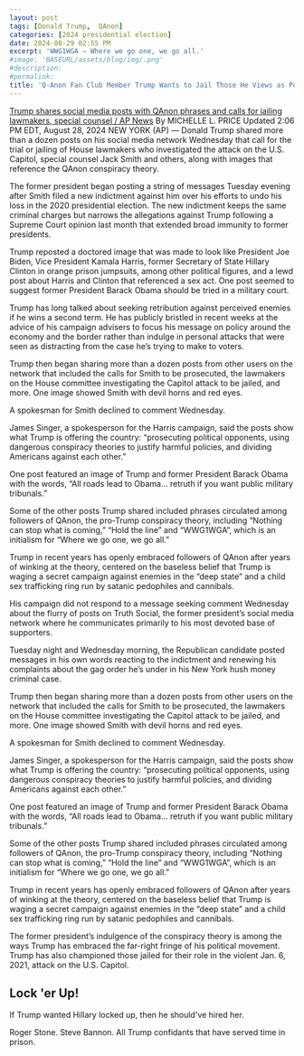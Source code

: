 ```yaml
---
layout: post
tags: [Donald Trump,  QAnon]
categories: [2024 presidential election]
date: 2024-08-29 02:55 PM
excerpt: 'WWG1WGA – Where we go one, we go all.'
#image: 'BASEURL/assets/blog/img/.png'
#description:
#permalink:
title: 'Q-Anon Fan Club Member Trump Wants to Jail Those He Views as PoliticalEnemies'
---
```

[Trump shares social media posts with QAnon phrases and calls for jailing lawmakers, special counsel / AP News](https://apnews.com/article/trump-social-media-conspiracy-e3bbd855a2710d6b4bb4f480dd77e190)
By MICHELLE L. PRICE
Updated 2:06 PM EDT, August 28, 2024
NEW YORK (AP) — Donald Trump shared more than a dozen posts on his social media network Wednesday that call for the trial or jailing of House lawmakers who investigated the attack on the U.S. Capitol, special counsel Jack Smith and others, along with images that reference the QAnon conspiracy theory.

The former president began posting a string of messages Tuesday evening after Smith filed a new indictment against him over his efforts to undo his loss in the 2020 presidential election. The new indictment keeps the same criminal charges but narrows the allegations against Trump following a Supreme Court opinion last month that extended broad immunity to former presidents.

Trump reposted a doctored image that was made to look like President Joe Biden, Vice President Kamala Harris, former Secretary of State Hillary Clinton in orange prison jumpsuits, among other political figures, and a lewd post about Harris and Clinton that referenced a sex act. One post seemed to suggest former President Barack Obama should be tried in a military court.

Trump has long talked about seeking retribution against perceived enemies if he wins a second term. He has publicly bristled in recent weeks at the advice of his campaign advisers to focus his message on policy around the economy and the border rather than indulge in personal attacks that were seen as distracting from the case he’s trying to make to voters.

Trump then began sharing more than a dozen posts from other users on the network that included the calls for Smith to be prosecuted, the lawmakers on the House committee investigating the Capitol attack to be jailed, and more. One image showed Smith with devil horns and red eyes.

A spokesman for Smith declined to comment Wednesday.

James Singer, a spokesperson for the Harris campaign, said the posts show what Trump is offering the country: “prosecuting political opponents, using dangerous conspiracy theories to justify harmful policies, and dividing Americans against each other.”

One post featured an image of Trump and former President Barack Obama with the words, “All roads lead to Obama... retruth if you want public military tribunals.”

Some of the other posts Trump shared included phrases circulated among followers of QAnon, the pro-Trump conspiracy theory, including “Nothing can stop what is coming,” “Hold the line” and “WWG1WGA”, which is an initialism for “Where we go one, we go all.”

Trump in recent years has openly embraced followers of QAnon after years of winking at the theory, centered on the baseless belief that Trump is waging a secret campaign against enemies in the “deep state” and a child sex trafficking ring run by satanic pedophiles and cannibals.

His campaign did not respond to a message seeking comment Wednesday about the flurry of posts on Truth Social, the former president’s social media network where he communicates primarily to his most devoted base of supporters.

Tuesday night and Wednesday morning, the Republican candidate posted messages in his own words reacting to the indictment and renewing his complaints about the gag order he’s under in his New York hush money criminal case.

Trump then began sharing more than a dozen posts from other users on the network that included the calls for Smith to be prosecuted, the lawmakers on the House committee investigating the Capitol attack to be jailed, and more. One image showed Smith with devil horns and red eyes.

A spokesman for Smith declined to comment Wednesday.

James Singer, a spokesperson for the Harris campaign, said the posts show what Trump is offering the country: “prosecuting political opponents, using dangerous conspiracy theories to justify harmful policies, and dividing Americans against each other.”

One post featured an image of Trump and former President Barack Obama with the words, “All roads lead to Obama... retruth if you want public military tribunals.”

Some of the other posts Trump shared included phrases circulated among followers of QAnon, the pro-Trump conspiracy theory, including “Nothing can stop what is coming,” “Hold the line” and “WWG1WGA”, which is an initialism for “Where we go one, we go all.”

Trump in recent years has openly embraced followers of QAnon after years of winking at the theory, centered on the baseless belief that Trump is waging a secret campaign against enemies in the “deep state” and a child sex trafficking ring run by satanic pedophiles and cannibals.

The former president’s indulgence of the conspiracy theory is among the ways Trump has embraced the far-right fringe of his political movement. Trump has also championed those jailed for their role in the violent Jan. 6, 2021, attack on the U.S. Capitol.

## Lock 'er Up!

If Trump wanted Hillary locked up, then he should've hired her.

Roger Stone. Steve Bannon. All Trump confidants that have served time in prison. 

